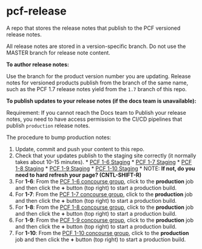 pcf-release
===========

A repo that stores the release notes that publish to the PCF versioned release notes.

All release notes are stored in a version-specific branch. Do not use the MASTER branch for release note content.

**To author release notes:**

Use the branch for the product version number you are updating. Release notes for versioned products publish from the branch of the same name, such as the PCF 1.7 release notes yield from the `1.7` branch of this repo.

**To publish updates to your release notes (if the docs team is unavailable):**

Requirement: If you cannot reach the Docs team to Publish your release notes, you need to have access permission to the CI/CD pipelines that publish `production` release notes. 

The procedure to bump production notes:
  1. Update, commit and push your content to this repo.
  2. Check that your updates publish to the staging site correctly (it normally takes about 10-15 minutes).
    * [PCF 1-6 Staging](http://docs-pcf-staging.cfapps.io/pivotalcf/1-6/pcf-release-notes/index.html)
    * [PCF 1-7 Staging](http://docs-pcf-staging.cfapps.io/pivotalcf/1-7/pcf-release-notes/index.html)
    * [PCF 1-8 Staging](http://docs-pcf-staging.cfapps.io/pivotalcf/1-8/pcf-release-notes/index.html)
    * [PCF 1-9 Staging](http://docs-pcf-staging.cfapps.io/pivotalcf/1-9/pcf-release-notes/index.html)
    * [PCF 1-10 Staging](http://docs-pcf-staging.cfapps.io/pivotalcf/1-10/pcf-release-notes/index.html)
    * NOTE: **If not, do you need to hard refresh your page? (CNTL-SHIFT-R)**
  3. For **1-6**: From the [PCF 1-6 concourse group](https://p-concourse.wings.cf-app.com/teams/system-team-docs-docs-1-88aa/pipelines/cf-previous-versions?groups=pcf-1-6), click to the **production** job and then click the **+** button (top right) to start a production build.
  4. For **1-7**: From the [PCF 1-7 concourse group](https://p-concourse.wings.cf-app.com/teams/system-team-docs-docs-1-88aa/pipelines/cf-previous-versions?groups=pcf-1-7), click to the **production** job and then click the **+** button (top right) to start a production build. 
  5. For **1-8**: From the [PCF 1-8 concourse group](https://p-concourse.wings.cf-app.com/teams/system-team-docs-docs-1-88aa/pipelines/cf-previous-versions?groups=pcf-1-8), click to the **production** job and then click the **+** button (top right) to start a production build.
  6. For **1-9**: From the [PCF 1-9 concourse group](https://p-concourse.wings.cf-app.com/teams/system-team-docs-docs-1-88aa/pipelines/cf-previous-versions?groups=pcf-1-9), click to the **production** job and then click the **+** button (top right) to start a production build.
  7. For **1-10**: From the [PCF 1-10 concourse group](https://p-concourse.wings.cf-app.com/teams/system-team-docs-docs-1-88aa/pipelines/cf-current?groups=pcf-1-10), click to the **production** job and then click the **+** button (top right) to start a production build.

